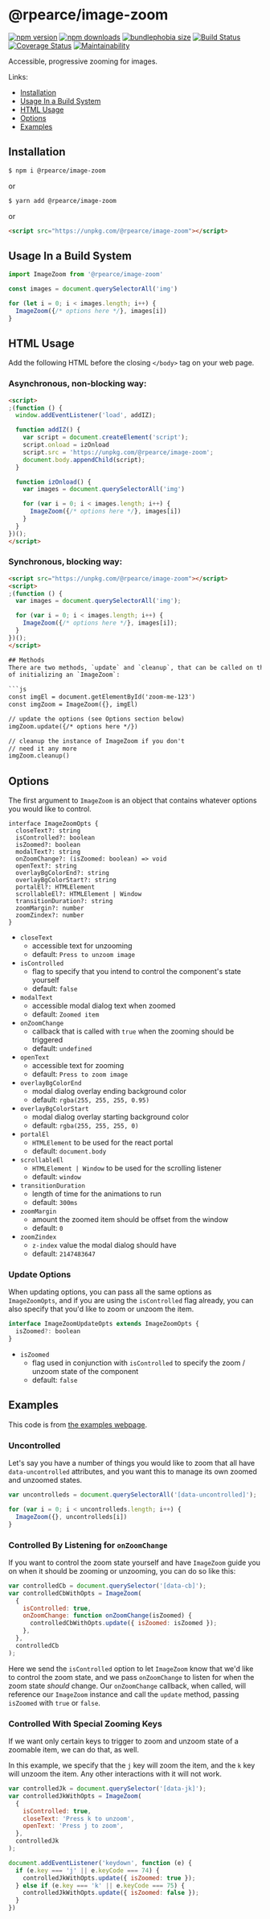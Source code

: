 # @rpearce/image-zoom

[![npm version](https://img.shields.io/npm/v/@rpearce/image-zoom.svg)](https://www.npmjs.com/package/@rpearce/image-zoom) [![npm downloads](https://img.shields.io/npm/dm/@rpearce/image-zoom.svg)](https://www.npmjs.com/package/@rpearce/image-zoom) [![bundlephobia size](https://badgen.net/bundlephobia/minzip/react-medium-image-zoom)](bundlephobia.com/result?p=@rpearce/image-zoom) [![Build Status](https://travis-ci.org/rpearce/@rpearce/image-zoom.svg?branch=master)](https://travis-ci.org/rpearce/@rpearce/image-zoom) [![Coverage Status](https://coveralls.io/repos/github/rpearce/@rpearce/image-zoom/badge.svg?branch=master)](https://coveralls.io/github/rpearce/@rpearce/image-zoom?branch=master) [![Maintainability](https://api.codeclimate.com/v1/badges/8e4debef4b9f0e8acd6e/maintainability)](https://codeclimate.com/github/rpearce/@rpearce/image-zoom/maintainability)

Accessible, progressive zooming for images.

Links:
* [Installation](#installation)
* [Usage In a Build System](#usage-in-a-build-system)
* [HTML Usage](#html-usage)
* [Options](#options)
* [Examples](#examples)

## Installation
```bash
$ npm i @rpearce/image-zoom
```
or
```bash
$ yarn add @rpearce/image-zoom
```
or
```html
<script src="https://unpkg.com/@rpearce/image-zoom"></script>
```


## Usage In a Build System
```js
import ImageZoom from '@rpearce/image-zoom'

const images = document.querySelectorAll('img')

for (let i = 0; i < images.length; i++) {
  ImageZoom({/* options here */}, images[i])
}
```

## HTML Usage
Add the following HTML before the closing `</body>` tag on your web page.

### Asynchronous, non-blocking way:
```html
<script>
;(function () {
  window.addEventListener('load', addIZ);

  function addIZ() {
    var script = document.createElement('script');
    script.onload = izOnload
    script.src = 'https://unpkg.com/@rpearce/image-zoom';
    document.body.appendChild(script);
  }

  function izOnload() {
    var images = document.querySelectorAll('img')

    for (var i = 0; i < images.length; i++) {
      ImageZoom({/* options here */}, images[i])
    }
  }
})();
</script>
```

### Synchronous, blocking way:
```html
<script src="https://unpkg.com/@rpearce/image-zoom"></script>
<script>
;(function () {
  var images = document.querySelectorAll('img');

  for (var i = 0; i < images.length; i++) {
    ImageZoom({/* options here */}, images[i]);
  }
})();
</script>

## Methods
There are two methods, `update` and `cleanup`, that can be called on the result
of initializing an `ImageZoom`:

```js
const imgEl = document.getElementById('zoom-me-123')
const imgZoom = ImageZoom({}, imgEl)

// update the options (see Options section below)
imgZoom.update({/* options here */})

// cleanup the instance of ImageZoom if you don't
// need it any more
imgZoom.cleanup()
```

## Options
The first argument to `ImageZoom` is an object that contains whatever options
you would like to control.

```tsx
interface ImageZoomOpts {
  closeText?: string
  isControlled?: boolean
  isZoomed?: boolean
  modalText?: string
  onZoomChange?: (isZoomed: boolean) => void
  openText?: string
  overlayBgColorEnd?: string
  overlayBgColorStart?: string
  portalEl?: HTMLElement
  scrollableEl?: HTMLElement | Window
  transitionDuration?: string
  zoomMargin?: number
  zoomZindex?: number
}
```

* `closeText`
  * accessible text for unzooming
  * default: `Press to unzoom image`
* `isControlled`
  * flag to specify that you intend to control the component's
    state yourself
  * default: `false`
* `modalText`
  * accessible modal dialog text when zoomed
  * default: `Zoomed item`
* `onZoomChange`
  * callback that is called with `true` when the zooming should be triggered
  * default: `undefined`
* `openText`
  * accessible text for zooming
  * default: `Press to zoom image`
* `overlayBgColorEnd`
  * modal dialog overlay ending background color
  * default: `rgba(255, 255, 255, 0.95)`
* `overlayBgColorStart`
  * modal dialog overlay starting background color
  * default: `rgba(255, 255, 255, 0)`
* `portalEl`
  * `HTMLElement` to be used for the react portal
  * default: `document.body`
* `scrollableEl`
  * `HTMLElement | Window` to be used for the scrolling listener
  * default: `window`
* `transitionDuration`
  * length of time for the animations to run
  * default: `300ms`
* `zoomMargin`
  * amount the zoomed item should be offset from the window
  * default: `0`
* `zoomZindex`
  * `z-index` value the modal dialog should have
  * default: `2147483647`

### Update Options
When updating options, you can pass all the same options as `ImageZoomOpts`,
and if you are using the `isControlled` flag already, you can also specify that
you'd like to zoom or unzoom the item.

```js
interface ImageZoomUpdateOpts extends ImageZoomOpts {
  isZoomed?: boolean
}
```

* `isZoomed`
  * flag used in conjunction with `isControlled` to specify the zoom / unzoom
    state of the component
  * default: `false`

## Examples
This code is from [the examples webpage](https://rpearce.github.io/image-zoom/).

### Uncontrolled
Let's say you have a number of things you would like to zoom that all have
`data-uncontrolled` attributes, and you want this to manage its own zoomed and
unzoomed states.

```js
var uncontrolleds = document.querySelectorAll('[data-uncontrolled]');

for (var i = 0; i < uncontrolleds.length; i++) {
  ImageZoom({}, uncontrolleds[i])
}
```

### Controlled By Listening for `onZoomChange`
If you want to control the zoom state yourself and have `ImageZoom` guide you on
when it should be zooming or unzooming, you can do so like this:

```js
var controlledCb = document.querySelector('[data-cb]');
var controlledCbWithOpts = ImageZoom(
  {
    isControlled: true,
    onZoomChange: function onZoomChange(isZoomed) {
      controlledCbWithOpts.update({ isZoomed: isZoomed });
    },
  },
  controlledCb
);
```

Here we send the `isControlled` option to let `ImageZoom` know that we'd like to
control the zoom state, and we pass `onZoomChange` to listen for when the zoom
state _should_ change. Our `onZoomChange` callback, when called, will reference
our `ImageZoom` instance and call the `update` method, passing `isZoomed` with
`true` or `false`.

### Controlled With Special Zooming Keys
If we want only certain keys to trigger to zoom and unzoom state of a zoomable
item, we can do that, as well.

In this example, we specify that the `j` key will zoom the item, and the `k` key
will unzoom the item. Any other interactions with it will not work.

```js
var controlledJk = document.querySelector('[data-jk]');
var controlledJkWithOpts = ImageZoom(
  {
    isControlled: true,
    closeText: 'Press k to unzoom',
    openText: 'Press j to zoom',
  },
  controlledJk
);

document.addEventListener('keydown', function (e) {
  if (e.key === 'j' || e.keyCode === 74) {
    controlledJkWithOpts.update({ isZoomed: true });
  } else if (e.key === 'k' || e.keyCode === 75) {
    controlledJkWithOpts.update({ isZoomed: false });
  }
})
```

